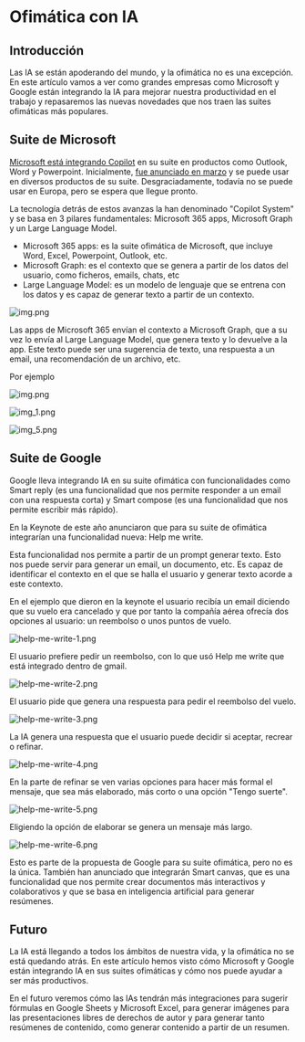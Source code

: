 # Ofimática con IA

## Introducción

Las IA se están apoderando del mundo, y la ofimática no es una excepción. En este artículo vamos a ver como grandes empresas como Microsoft y Google están integrando la IA para mejorar nuestra productividad en el trabajo y repasaremos las nuevas novedades que nos traen las suites ofimáticas más populares.

## Suite de Microsoft

[Microsoft está integrando Copilot](https://news.microsoft.com/es-xl/presentamos-el-programa-microsoft-365-copilot-early-access-y-nuevas-capacidades-en-copilot/) en su suite en productos como Outlook, Word y Powerpoint. Inicialmente, [fue anunciado en marzo](https://news.microsoft.com/es-xl/presentamos-a-su-copiloto-para-el-trabajo-microsoft-365-copilot/) y se puede usar en diversos productos de su suite. Desgraciadamente, todavía no se puede usar en Europa, pero se espera que llegue pronto.

La tecnología detrás de estos avanzas la han denominado "Copilot System" y se basa en 3 pilares fundamentales: Microsoft 365 apps, Microsoft Graph y un Large Language Model.

* Microsoft 365 apps: es la suite ofimática de Microsoft, que incluye Word, Excel, Powerpoint, Outlook, etc.
* Microsoft Graph: es el contexto que se genera a partir de los datos del usuario, como ficheros, emails, chats, etc
* Large Language Model: es un modelo de lenguaje que se entrena con los datos y es capaz de generar texto a partir de un contexto.

![img.png](../imgs/ofimatica-ia/microsoft-365.png)

Las apps de Microsoft 365 envían el contexto a Microsoft Graph, que a su vez lo envía al Large Language Model, que genera texto y lo devuelve a la app. Este texto puede ser una sugerencia de texto, una respuesta a un email, una recomendación de un archivo, etc.

Por ejemplo

![img.png](../imgs/ofimatica-ia/img.png)

![img_1.png](../imgs/ofimatica-ia/img_1.png)


![img_5.png](../imgs/ofimatica-ia/img_5.png)

## Suite de Google

Google lleva integrando IA en su suite ofimática con funcionalidades como Smart reply (es una funcionalidad que nos permite responder a un email con una respuesta corta) y Smart compose (es una funcionalidad que nos permite escribir más rápido).

En la Keynote de este año anunciaron que para su suite de ofimática integrarían una funcionalidad nueva: Help me write.

Esta funcionalidad nos permite a partir de un prompt generar texto. Esto nos puede servir para generar un email, un documento, etc. Es capaz de identificar el contexto en el que se halla el usuario y generar texto acorde a este contexto.

En el ejemplo que dieron en la keynote el usuario recibía un email diciendo que su vuelo era cancelado y que por tanto la compañía aérea ofrecía dos opciones al usuario: un reembolso o unos puntos de vuelo.

![help-me-write-1.png](../imgs/ofimatica-ia/help-me-write-1.png)

El usuario prefiere pedir un reembolso, con lo que usó Help me write que está integrado dentro de gmail.

![help-me-write-2.png](../imgs/ofimatica-ia/help-me-write-2.png)

El usuario pide que genera una respuesta para pedir el reembolso del vuelo.

![help-me-write-3.png](../imgs/ofimatica-ia/help-me-write-3.png)

La IA genera una respuesta que el usuario puede decidir si aceptar, recrear o refinar.

![help-me-write-4.png](../imgs/ofimatica-ia/help-me-write-4.png)

En la parte de refinar se ven varias opciones para hacer más formal el mensaje, que sea más elaborado, más corto o una opción "Tengo suerte".

![help-me-write-5.png](../imgs/ofimatica-ia/help-me-write-5.png)

Eligiendo la opción de elaborar se genera un mensaje más largo.

![help-me-write-6.png](../imgs/ofimatica-ia/help-me-write-6.png)

Esto es parte de la propuesta de Google para su suite ofimática, pero no es la única. También han anunciado que integrarán Smart canvas, que es una funcionalidad que nos permite crear documentos más interactivos y colaborativos y que se basa en inteligencia artificial para generar resúmenes.

## Futuro

La IA está llegando a todos los ámbitos de nuestra vida, y la ofimática no se está quedando atrás. En este artículo hemos visto cómo Microsoft y Google están integrando IA en sus suites ofimáticas y cómo nos puede ayudar a ser más productivos.

En el futuro veremos cómo las IAs tendrán más integraciones para sugerir fórmulas en Google Sheets y Microsoft Excel, para generar imágenes para las presentaciones libres de derechos de autor y para generar tanto resúmenes de contenido, como generar contenido a partir de un resumen.


